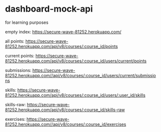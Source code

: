 # dashboard-mock-api
for learning purposes

empty index: https://secure-wave-81252.herokuapp.com/

all points: https://secure-wave-81252.herokuapp.com/api/v8/courses/:course_id/points

current points: https://secure-wave-81252.herokuapp.com/api/v8/courses/:course_id/users/current/points

submissions: https://secure-wave-81252.herokuapp.com//api/v8/courses/:course_id/users/current/submissions

skills: https://secure-wave-81252.herokuapp.com/api/v8/courses/:course_id/users/:user_id/skills

skills-raw: https://secure-wave-81252.herokuapp.com/api/v8/courses/:course_id/skills-raw

exercises: https://secure-wave-81252.herokuapp.com//api/v8/courses/:course_id/exercises


